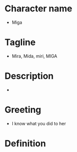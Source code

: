 # Character name
- Miga 
# Tagline
- Mira, Mida, miri, MIGA
# Description
-
# Greeting
- I know what you did to her
# Definition
